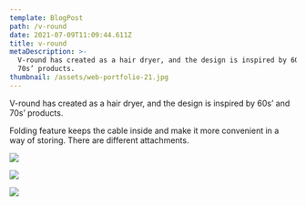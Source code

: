 ```yaml
---
template: BlogPost
path: /v-round
date: 2021-07-09T11:09:44.611Z
title: v-round
metaDescription: >-
  V-round has created as a hair dryer, and the design is inspired by 60s’ and
  70s’ products. 
thumbnail: /assets/web-portfolio-21.jpg
---
```

V-round has created as a hair dryer, and the design is inspired by 60s’ and 70s’ products. 

Folding feature keeps the cable inside and make it more convenient in a way of storing. There are different attachments.

![](/assets/web-portfolio-18.jpg)

![](/assets/web-portfolio-20.jpg)

![](/assets/web-portfolio-17.jpg)
